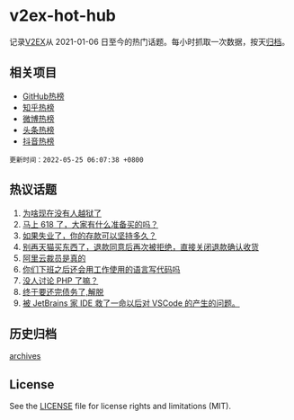 # v2ex-hot-hub

 记录[V2EX](https://www.v2ex.com/)从 2021-01-06 日至今的热门话题。每小时抓取一次数据，按天[归档](archives)。
 
 ## 相关项目

- [GitHub热榜](https://github.com/snaildev/github-hot-hub)
- [知乎热榜](https://github.com/snaildev/zhihu-hot-hub)
- [微博热榜](https://github.com/snaildev/weibo-hot-hub)
- [头条热榜](https://github.com/snaildev/toutiao-hot-hub)
- [抖音热榜](https://github.com/snaildev/douyin-hot-hub)


 `更新时间：2022-05-25 06:07:38 +0800`

## 热议话题

1. [为啥现在没有人越狱了](https://www.v2ex.com/t/854860)
1. [马上 618 了，大家有什么准备买的吗？](https://www.v2ex.com/t/854952)
1. [如果失业了，你的存款可以坚持多久？](https://www.v2ex.com/t/854916)
1. [别再天猫买东西了，退款同意后再次被拒绝，直接关闭退款确认收货](https://www.v2ex.com/t/854856)
1. [阿里云裁员是真的](https://www.v2ex.com/t/854867)
1. [你们下班之后还会用工作使用的语言写代码吗](https://www.v2ex.com/t/854929)
1. [没人讨论 PHP 了嘛？](https://www.v2ex.com/t/854863)
1. [终于要还完债务了,解脱](https://www.v2ex.com/t/854885)
1. [被 JetBrains 家 IDE 救了一命以后对 VSCode 的产生的问题。](https://www.v2ex.com/t/854928)

## 历史归档

[archives](archives)

## License

See the [LICENSE](LICENSE) file for license rights and limitations (MIT).
